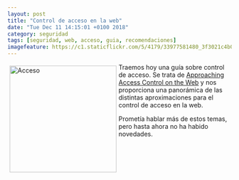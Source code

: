 ```yaml
--- 
layout: post
title: "Control de acceso en la web"
date: "Tue Dec 11 14:15:01 +0100 2018"
category: seguridad
tags: [seguridad, web, acceso, guia, recomendaciones]
imagefeature: https://c1.staticflickr.com/5/4179/33977581480_3f3021c4b0_m.jpg
---
```



<a href="https://www.flickr.com/photos/fernand0/33977581480" title="Acceso"><img src="https://c1.staticflickr.com/5/4179/33977581480_3f3021c4b0_m.jpg" width="240"  alt="Acceso" style="float:left; margin:5px"></a>
Traemos hoy una guía sobre control de acceso. Se trata de [Approaching Access Control on the Web](https://www.ory.sh/web-api-cloud-access-control-authentication) y nos proporciona una panorámica de las distintas aproximaciones para el control de acceso en la web.

Prometía hablar más de estos temas, pero hasta ahora no ha habido novedades.
